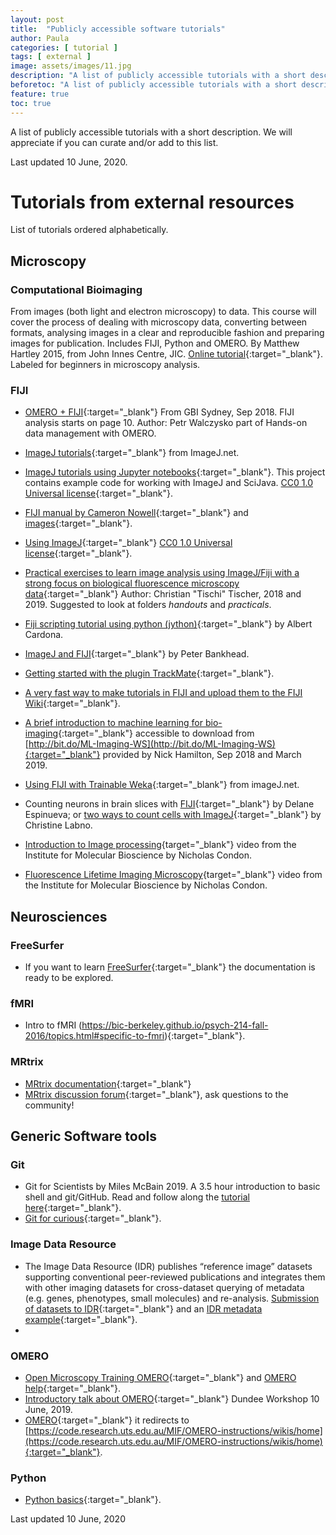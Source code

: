 ```yaml
---
layout: post
title:  "Publicly accessible software tutorials"
author: Paula
categories: [ tutorial ]
tags: [ external ]
image: assets/images/11.jpg
description: "A list of publicly accessible tutorials with a short description."
beforetoc: "A list of publicly accessible tutorials with a short description."
feature: true
toc: true
---
```


A list of publicly accessible tutorials with a short description.
We will appreciate if you can curate and/or add to this list.

Last updated 10 June, 2020.

# Tutorials from external resources

List of tutorials ordered alphabetically.

## Microscopy

### Computational Bioimaging

From images (both light and electron microscopy) to data. This course will
cover the process of dealing with microscopy data, converting between formats,
analysing images in a clear and reproducible fashion and preparing images for
publication. Includes FIJI, Python and OMERO. By Matthew Hartley 2015, from John
Innes Centre, JIC. [Online tutorial](http://training.scicomp.jic.ac.uk/docs/bioimaging_course_book/index.html){:target="_blank"}.
Labeled for beginners in microscopy analysis.

### FIJI

* [OMERO + FIJI](https://downloads.openmicroscopy.org/presentations/2018/GBI-Sydney/Sydney_Workshop_19092018.pdf){:target="_blank"} From GBI Sydney, Sep 2018. FIJI analysis starts on page 10. Author: Petr Walczysko part of Hands-on data management with OMERO.
* [ImageJ tutorials](https://imagej.net/Category:Tutorials){:target="_blank"} from ImageJ.net.
* [ImageJ tutorials using Jupyter notebooks](https://github.com/imagej/tutorials/tree/master/notebooks){:target="_blank"}. This project contains example code for working with ImageJ and SciJava. [CC0 1.0 Universal license](https://creativecommons.org/publicdomain/zero/1.0/){:target="_blank"}.
* [FIJI manual by Cameron Nowell](https://cloudstor.aarnet.edu.au/plus/s/NzLifYbQdDb43Fq){:target="_blank"} and [images](https://cloudstor.aarnet.edu.au/plus/s/3tutoG9lAYPFC4v){:target="_blank"}.
* [Using ImageJ](https://nbviewer.jupyter.org/github/imagej/tutorials/blob/master/notebooks/ImageJ-Tutorials-and-Demo.ipynb){:target="_blank"} [CC0 1.0 Universal license](https://creativecommons.org/publicdomain/zero/1.0/){:target="_blank"}.
* [Practical exercises to learn image analysis using ImageJ/Fiji with a strong focus on biological fluorescence microscopy data](https://github.com/tischi/imagej-courses){:target="_blank"} Author: Christian "Tischi" Tischer, 2018 and 2019. Suggested to look at folders *handouts* and *practicals*.
* [Fiji scripting tutorial using python (jython)](http://www.ini.uzh.ch/~acardona/fiji-tutorial/){:target="_blank"} by Albert Cardona.
* [ImageJ and FIJI](https://sydney.edu.au/medicine/bosch/facilities/advanced-microscopy/user-support/ImageJ_FL_Image_Analysis.pdf){:target="_blank"} by Peter Bankhead.
* [Getting started with the plugin TrackMate](https://imagej.net/Getting_started_with_TrackMate){:target="_blank"}.
* [A very fast way to make tutorials in FIJI and upload them to the FIJI Wiki](https://imagej.net/How_to_make_a_new_tutorial){:target="_blank"}.
* [A brief introduction to machine learning for bio-imaging](https://drive.google.com/file/d/1vLYPyzsawvM807nqZuznb-gjemupmeZA/view){:target="_blank"} accessible to download from [http://bit.do/ML-Imaging-WS](http://bit.do/ML-Imaging-WS){:target="_blank"} provided by Nick Hamilton, Sep 2018 and March 2019.
* [Using FIJI with Trainable Weka](https://imagej.net/Trainable_Weka_Segmentation){:target="_blank"} from imageJ.net.
* Counting neurons in brain slices with [FIJI](http://snyderlab.com/2016/05/25/tracing-neurons-using-fiji-imagej/){:target="_blank"} by Delane Espinueva; or [two ways to count cells with ImageJ](https://www.unige.ch/medecine/bioimaging/files/3714/1208/5964/CellCounting.pdf){:target="_blank"} by Christine Labno.

* [Introduction to Image processing](https://www.youtube.com/watch?v=5tFz5z88JzY&list=PLkGKyuSIzfzqVKs6wLnb-0_xsqisTWK8N&index=3&t=0s){target="_blank"} video from the Institute for Molecular Bioscience by Nicholas Condon.

* [Fluorescence Lifetime Imaging Microscopy](https://www.youtube.com/watch?v=Sjc4H4dTCYs&list=PLkGKyuSIzfzqVKs6wLnb-0_xsqisTWK8N&index=2&t=0s){target="_blank"} video from the Institute for Molecular Bioscience by Nicholas Condon.  

## Neurosciences

### FreeSurfer

* If you want to learn [FreeSurfer](https://surfer.nmr.mgh.harvard.edu/fswiki/Tutorials){:target="_blank"} the documentation is ready to be explored.

### fMRI

* Intro to fMRI (https://bic-berkeley.github.io/psych-214-fall-2016/topics.html#specific-to-fmri){:target="_blank"}.

### MRtrix

* [MRtrix documentation](https://mrtrix.readthedocs.io/en/latest/){:target="_blank"}
* [MRtrix discussion forum](https://community.mrtrix.org/){:target="_blank"}, ask questions to the community!

## Generic Software tools

### Git

* Git for Scientists by Miles McBain 2019. A 3.5 hour
 introduction to basic shell and git/GitHub. Read and
  follow along the [tutorial here](https://milesmcbain.github.io/git_4_sci/index.html){:target="_blank"}.
* [Git for curious](https://bic-berkeley.github.io/psych-214-fall-2016/topics.html#git){:target="_blank"}.

### Image Data Resource

* The Image Data Resource (IDR) publishes “reference image” datasets supporting conventional peer-reviewed publications and integrates them with other imaging datasets for cross-dataset querying of metadata (e.g. genes, phenotypes, small molecules) and re-analysis. [Submission of datasets to IDR](https://idr.openmicroscopy.org/about/submission.html){:target="_blank"} and an [IDR metadata example](https://github.com/IDR/idr-metadata){:target="_blank"}.
*

### OMERO

* [Open Microscopy Training OMERO](https://www.openmicroscopy.org/training/omero/){:target="_blank"} and [OMERO help](https://help.openmicroscopy.org/resources.html){:target="_blank"}.
* [Introductory talk about OMERO](https://downloads.openmicroscopy.org/presentations/2019/Dundee-June/Dundee_June_2019_Day1.pdf){:target="_blank"} Dundee Workshop 10 June, 2019.
* [OMERO](https://docs.google.com/document/d/1NOsgeQE5j3gH45npgg-wdQMvB9mDbiiQL37nlDU5Wpo/edit){:target="_blank"} it redirects to [https://code.research.uts.edu.au/MIF/OMERO-instructions/wikis/home](https://code.research.uts.edu.au/MIF/OMERO-instructions/wikis/home){:target="_blank"}.

### Python

* [Python basics](https://bic-berkeley.github.io/psych-214-fall-2016/topics.html#python){:target="_blank"}.


Last updated 10 June, 2020
